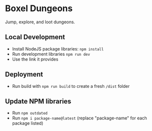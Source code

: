# Boxel Dungeons
Jump, explore, and loot dungeons.

## Local Development

 - Install NodeJS package libraries: `npm install`
 - Run development libraries `npm run dev`
 - Use the link it provides

## Deployment

- Run build with `npm run build` to create a fresh `/dist` folder

## Update NPM libraries

- Run `npm outdated`
- Run `npm i package-name@latest` (replace "package-name" for each package listed)